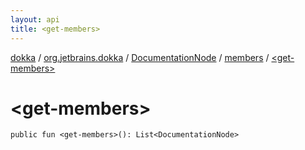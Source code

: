 ```yaml
---
layout: api
title: <get-members>
---
```

[dokka](../../../index.html) / [org.jetbrains.dokka](../../index.html) / [DocumentationNode](../index.html) / [members](index.html) / [&lt;get-members&gt;](_get-members_.html)


# &lt;get-members&gt;



```
public fun <get-members>(): List<DocumentationNode>
```

